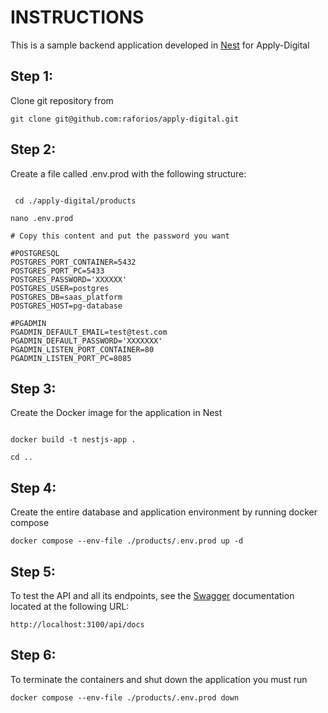 # INSTRUCTIONS

This is a sample backend application developed in [Nest](https://github.com/nestjs/nest) for Apply-Digital

## Step 1:

Clone git repository from

```shell
git clone git@github.com:raforios/apply-digital.git

```

## Step 2:

Create a file called .env.prod with the following structure:

```shell

 cd ./apply-digital/products

nano .env.prod

# Copy this content and put the password you want

#POSTGRESQL
POSTGRES_PORT_CONTAINER=5432
POSTGRES_PORT_PC=5433
POSTGRES_PASSWORD='XXXXXX'
POSTGRES_USER=postgres
POSTGRES_DB=saas_platform
POSTGRES_HOST=pg-database

#PGADMIN
PGADMIN_DEFAULT_EMAIL=test@test.com
PGADMIN_DEFAULT_PASSWORD='XXXXXXX'
PGADMIN_LISTEN_PORT_CONTAINER=80
PGADMIN_LISTEN_PORT_PC=8085

```

## Step 3:

Create the Docker image for the application in Nest

```shell

docker build -t nestjs-app .

cd ..
```

## Step 4:

Create the entire database and application environment by running docker compose

```shell
docker compose --env-file ./products/.env.prod up -d 

```

## Step 5:

To test the API and all its endpoints, see the [Swagger](https://swagger.io/) documentation located at the following URL:

```shell
http://localhost:3100/api/docs

```

## Step 6:

To terminate the containers and shut down the application you must run

```shell
docker compose --env-file ./products/.env.prod down

```

